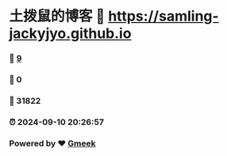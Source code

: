 # 土拨鼠的博客 :link: https://samling-jackyjyo.github.io 
### :page_facing_up: [9](https://samling-jackyjyo.github.io/tag.html) 
### :speech_balloon: 0 
### :hibiscus: 31822 
### :alarm_clock: 2024-09-10 20:26:57 
### Powered by :heart: [Gmeek](https://github.com/Meekdai/Gmeek)
